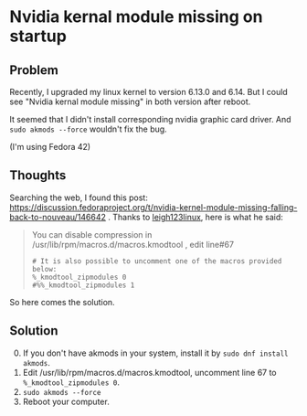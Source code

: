 # Nvidia kernal module missing on startup

## Problem

Recently, I upgraded my linux kernel to version 6.13.0 and 6.14. But I could see
"Nvidia kernal module missing" in both version after reboot.

It seemed that I didn't install corresponding nvidia graphic card driver. And
`sudo akmods --force` wouldn't fix the bug.

(I'm using Fedora 42)

## Thoughts

Searching the web, I found this post:
https://discussion.fedoraproject.org/t/nvidia-kernel-module-missing-falling-back-to-nouveau/146642
. Thanks to [leigh123linux](leigh123linux), here is what he said:

> You can disable compression in /usr/lib/rpm/macros.d/macros.kmodtool , edit line#67
>
> ```
> # It is also possible to uncomment one of the macros provided below:
> %_kmodtool_zipmodules 0
> #%%_kmodtool_zipmodules 1
> ```

So here comes the solution.

## Solution

0. If you don't have akmods in your system, install it by `sudo dnf install akmods`.
1. Edit /usr/lib/rpm/macros.d/macros.kmodtool, uncomment line 67 to `%_kmodtool_zipmodules 0`.
2. `sudo akmods --force`
3. Reboot your computer.

[leigh123linux]: https://discussion.fedoraproject.org/u/leigh123linux
